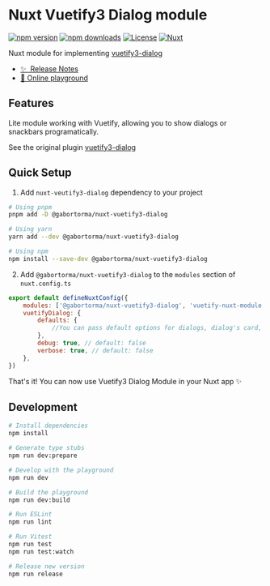 # Nuxt Vuetify3 Dialog module

[![npm version][npm-version-src]][npm-version-href]
[![npm downloads][npm-downloads-src]][npm-downloads-href]
[![License][license-src]][license-href]
[![Nuxt][nuxt-src]][nuxt-href]

Nuxt module for implementing [vuetify3-dialog](https://github.com/ThomasLeconte/vuetify3-dialog)

- [✨ &nbsp;Release Notes](/CHANGELOG.md)
- [🏀 Online playground](https://stackblitz.com/github/gabortorma/nuxt-vuetify3-dialog)

## Features

Lite module working with Vuetify, allowing you to show dialogs or snackbars programatically.

See the original plugin [vuetify3-dialog](https://github.com/ThomasLeconte/vuetify3-dialog)

## Quick Setup

1. Add `nuxt-veutify3-dialog` dependency to your project

```bash
# Using pnpm
pnpm add -D @gabortorma/nuxt-vuetify3-dialog

# Using yarn
yarn add --dev @gabortorma/nuxt-vuetify3-dialog

# Using npm
npm install --save-dev @gabortorma/nuxt-vuetify3-dialog
```

2. Add `@gabortorma/nuxt-vuetify3-dialog` to the `modules` section of `nuxt.config.ts`

```js
export default defineNuxtConfig({
	modules: ['@gabortorma/nuxt-vuetify3-dialog', 'vuetify-nuxt-module'],
	vuetifyDialog: {
		defaults: {
			//You can pass default options for dialogs, dialog's card, snackbars or bottom-sheets here
		},
		debug: true, // default: false
		verbose: true, // default: false
	},
})
```

That's it! You can now use Vuetify3 Dialog Module in your Nuxt app ✨

## Development

```bash
# Install dependencies
npm install

# Generate type stubs
npm run dev:prepare

# Develop with the playground
npm run dev

# Build the playground
npm run dev:build

# Run ESLint
npm run lint

# Run Vitest
npm run test
npm run test:watch

# Release new version
npm run release
```

<!-- Badges -->

[npm-version-src]: https://img.shields.io/npm/v/@gabortorma/nuxt-vuetify3-dialog/latest.svg?style=flat&colorA=18181B&colorB=28CF8D
[npm-version-href]: https://npmjs.com/package/@gabortorma/nuxt-vuetify3-dialog
[npm-downloads-src]: https://img.shields.io/npm/dm/@gabortorma/nuxt-vuetify3-dialog.svg?style=flat&colorA=18181B&colorB=28CF8D
[npm-downloads-href]: https://npmjs.com/package/@gabortorma/nuxt-vuetify3-dialog
[license-src]: https://img.shields.io/npm/l/@gabortorma/nuxt-vuetify3-dialog.svg?style=flat&colorA=18181B&colorB=28CF8D
[license-href]: https://npmjs.com/package/@gabortorma/nuxt-vuetify3-dialog
[nuxt-src]: https://img.shields.io/badge/Nuxt-18181B?logo=nuxt.js
[nuxt-href]: https://nuxt.com
